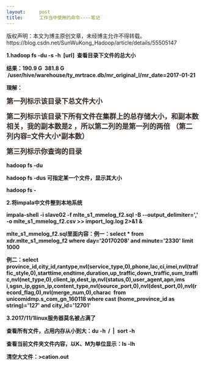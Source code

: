 ```yaml
---
layout:     post
title:      工作当中使用的命令----笔记
---
```

<div id="article_content" class="article_content clearfix csdn-tracking-statistics" data-pid="blog" data-mod="popu_307" data-dsm="post">
								<div class="article-copyright">
					版权声明：本文为博主原创文章，未经博主允许不得转载。					https://blog.csdn.net/SunWuKong_Hadoop/article/details/55505147				</div>
								            <link rel="stylesheet" href="https://csdnimg.cn/release/phoenix/template/css/ck_htmledit_views-f76675cdea.css">
						<div class="htmledit_views" id="content_views">
                
<p><strong>1.hadoop fs -du -s -h  [url]  查看目录下文件的总大小</strong></p>
<p><strong>结果：190.9 G  381.8 G  /user/hive/warehouse/ty_mrtrace.db/mr_original_l/mr_date=2017-01-21</strong></p>
<p><strong>理解：</strong></p>
<p style="color:rgb(54,46,43);font-family:Arial;font-size:14px;line-height:26px;">
<span style="font-size:18px;"><strong>第一列标示该目录下总文件大小</strong></span></p>
<p style="color:rgb(54,46,43);font-family:Arial;font-size:14px;line-height:26px;">
<strong><span style="font-size:18px;">第二列标示该目录下所有文件在集群上的总存储大小，和副本数相关，我的副本数是2 ，所以</span><span style="font-size:18px;">第二列的是第一列的两倍 （第二列内容=文件大小*副本数）</span></strong></p>
<p style="color:rgb(54,46,43);font-family:Arial;font-size:14px;line-height:26px;">
<span style="font-size:18px;"><strong>第三列标示你查询的目录</strong></span></p>
<p><strong>hadoop fs -du</strong></p>
<p><strong>hadoop fs -dus 可指定某一个文件，显示其大小</strong></p>
<p><strong>hadoop fs -</strong></p>
<p><strong>2.将impala中文件整到本地系统</strong></p>
<p><strong>impala-shell -i slave02 -f mlte_s1_mmelog_f2.sql -B --output_delimiter=',' -o mlte_s1_mmelog_f2.csv &gt;&gt; import_log.log 2&gt;&amp;1 &amp;<br></strong></p>
<p><strong>mlte_s1_mmelog_f2.sql里面内容：例一：select * from xdr.mlte_s1_mmelog_f2 where day='20170208' and minute='2330' limit 1000<br></strong></p>
<p><strong><span></span>例二：select province_id,city_id,rantype,nvl(service_type,0),phone,lac,ci,imei,nvl(traffic_style,0),starttime,endtime,duration,up_traffic,down_traffic,sum_traffic,nvl(net_type,0),client_ip,dest_ip,nvl(status,0),user_agent,apn,ims<br>
i,sgsn_ip,ggsn_ip,content_type,nvl(source_port,0),nvl(dest_port,0),nvl(record_flag,0),nvl(merge_num,0),charac  from unicomidmp.s_com_gn_160118 where cast (home_province_id as string)='127' and city_id='12701'</strong></p>
<p><strong>3.2017/11/1linux服务器莫名被占满了</strong></p>
<p><strong>查看所有文件，占用内存从小到大：</strong><span style="font-weight:bold;">du -h  /  |  sort -h</span></p>
<p><span style="font-weight:bold;">查看当前文件夹文件内容，以K、</span><span style="font-weight:bold;">M为单位显示：ls -lh</span></p>
<p><span style="font-weight:bold;">清空大文件：&gt;cation.out</span></p>
            </div>
                </div>